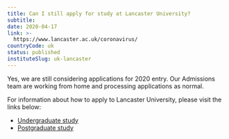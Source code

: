 ```yaml
---
title: Can I still apply for study at Lancaster University?
subtitle: 
date: 2020-04-17
link: >-
  https://www.lancaster.ac.uk/coronavirus/
countryCode: uk
status: published
instituteSlug: uk-lancaster
---
```

Yes, we are still considering applications for 2020 entry. Our Admissions team are working from home and processing applications as normal.

For information about how to apply to Lancaster University, please visit the links below:

  * [Undergraduate study](https://www.lancaster.ac.uk/study/undergraduate/admissions/applying-to-lancaster-university/)
  * [Postgraduate study](https://www.lancaster.ac.uk/study/postgraduate/how-to-apply/#)


